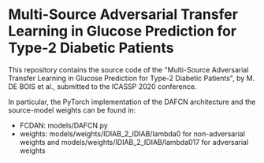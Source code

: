 # Multi-Source Adversarial Transfer Learning in Glucose Prediction for Type-2 Diabetic Patients

This repository contains the source code of the "Multi-Source Adversarial Transfer Learning in Glucose Prediction for Type-2 Diabetic Patients", by M. DE BOIS et al., submitted to the ICASSP 2020 conference.

In particular, the PyTorch implementation of the DAFCN architecture and the source-model weights can be found in:
* FCDAN: models/DAFCN.py
* weights: models/weights/IDIAB_2_IDIAB/lambda0 for non-adversarial weights and models/weights/IDIAB_2_IDIAB/lambda017 for adversarial weights
